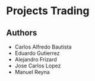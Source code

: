 # Projects Trading

## Authors
- Carlos Alfredo Bautista
- Eduardo Gutierrez
- Alejandro Frizard
- Jose Carlos Lopez
- Manuel Reyna
